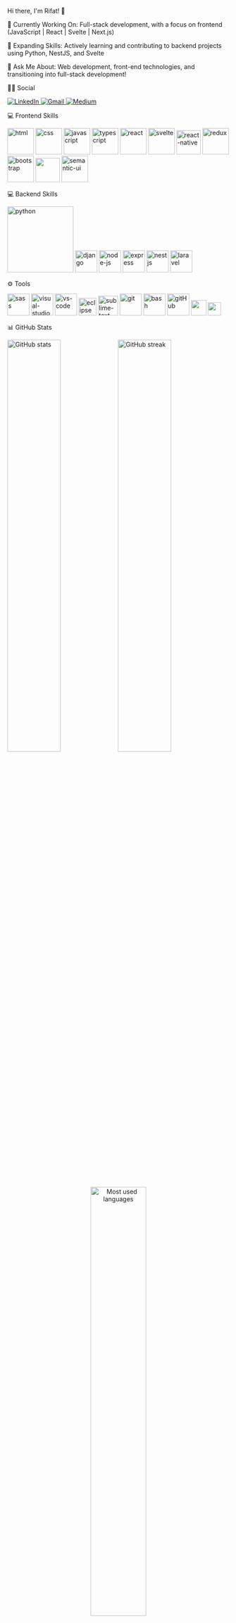 Hi there, I'm Rifat! 👋

🔭 Currently Working On: Full-stack development, with a focus on frontend (JavaScript | React | Svelte | Next.js)

🌱 Expanding Skills: Actively learning and contributing to backend projects using Python, NestJS, and Svelte

💬 Ask Me About: Web development, front-end technologies, and transitioning into full-stack development!

👨👩 Social

<p align="left">
  
  <a href="https://www.linkedin.com/in/rifat-kazak-074677208/" target="_blank">
    <img src="https://img.shields.io/badge/linkedin-%230077B5.svg?&style=for-the-badge&logo=linkedin&logoColor=white" alt="LinkedIn">
  </a>
  <a href="mailto:rifatkzk91@gmail.com" target="_blank">
    <img src="https://img.shields.io/badge/gmail-f1f2f6.svg?&style=for-the-badge&logo=gmail&logoColor=red" alt="Gmail">
  </a>
  <a href="https://medium.com/@rifat.kazak" target="_blank">
    <img src="https://img.shields.io/badge/%20-medium-black?&style=for-the-badge&logoColor=white" alt="Medium">
  </a>
</p>

💻 Frontend Skills

<p align="left"> <a href="#"><img src="https://upload.wikimedia.org/wikipedia/commons/thumb/6/61/HTML5_logo_and_wordmark.svg/120px-HTML5_logo_and_wordmark.svg.png" alt="html" height="60"/></a> <a href="#"><img src="https://upload.wikimedia.org/wikipedia/commons/thumb/d/d5/CSS3_logo_and_wordmark.svg/1200px-CSS3_logo_and_wordmark.svg.png" alt="css" height="60"/></a> <a href="#"><img src="https://cdn.icon-icons.com/icons2/2108/PNG/512/javascript_icon_130900.png" alt="javascript" height="60"/></a> <a href="#"><img src="https://cdn.icon-icons.com/icons2/2415/PNG/512/typescript_plain_logo_icon_146316.png" alt="typescript" height="60"/></a> <a href="#"><img src="https://cdn.icon-icons.com/icons2/2415/PNG/512/react_original_wordmark_logo_icon_146375.png" alt="react" width="60"/></a> <a href="#"><img src="https://upload.wikimedia.org/wikipedia/commons/1/1b/Svelte_Logo.svg" alt="svelte" height="60"/></a> <a href="#"><img src="https://www.pngkit.com/png/detail/373-3738691_react-native-svg-transformer-allows-you-import-svg.png" alt="react-native" width="55"/></a> <a href="#"><img src="https://upload.wikimedia.org/wikipedia/commons/4/49/Redux.png" alt="redux" height="60"/></a> <a href="#"><img src="https://cdn.icon-icons.com/icons2/2415/PNG/512/bootstrap_plain_wordmark_logo_icon_146620.png" alt="bootstrap" height="60"/></a> <a href="#"><img src="https://mui.com/static/logo.png" height="55"/></a> <a href="#"><img src="https://react.semantic-ui.com/logo.png" alt="semantic-ui" height="60"/></a> </p>
💻 Backend Skills

<p align="left"> <a href="#"><img src="https://www.python.org/static/img/python-logo.png" alt="python" width="150"/></a> <a href="#"><img src="https://www.djangoproject.com/m/img/logos/django-logo-negative.png" alt="django" height="50"/></a> <a href="#"><img src="https://cdn.icon-icons.com/icons2/2415/PNG/512/nodejs_original_logo_icon_146411.png" alt="node-js" height="50"/></a> <a href="#"><img src="https://cdn.buttercms.com/4XpulFfySpWyYTXuaVL2" alt="express" height="50" /></a> <a href="#"><img src="https://docs.nestjs.com/assets/logo-small.svg" alt="nestjs" height="50" /></a> <a href="#"><img src="https://upload.wikimedia.org/wikipedia/commons/4/45/Laravel_logo.png" alt="laravel" height="50" /></a> </p>
⚙ Tools
<p align="left"> <a href="#"><img src="https://upload.wikimedia.org/wikipedia/commons/thumb/9/96/Sass_Logo_Color.svg/1200px-Sass_Logo_Color.svg.png" alt="sass" height="50"/></a> <a href="#"><img src="https://img.icons8.com/color/452/visual-studio-2019.png" alt="visual-studio" height="50"/></a> <a href="#"><img src="https://www.pngitem.com/pimgs/m/80-800968_vscode-visual-studio-logo-png-transparent-png.png" alt="vs-code" height="50"/></a> <a href="#"><img src="https://github.com/xkendx/xkendx/blob/main/eclipse.png" alt="eclipse" height="40"/></a> <a href="#"><img src="https://cdn.icon-icons.com/icons2/1381/PNG/512/sublimetext_94866.png" alt="sublime-text" height="45"/></a> <a href="#"><img src="https://www.vectorlogo.zone/logos/git-scm/git-scm-icon.svg" alt="git" height="50"/></a> <a href="#"><img src="https://www.vectorlogo.zone/logos/gnu_bash/gnu_bash-icon.svg" alt="bash" height="50"/></a> <a href="#"><img src="https://image.pngaaa.com/822/1100822-middle.png" alt="gitHub" height="50"/></a> <a href="#"><img src="https://img.shields.io/badge/jira-1e90ff.svg?&style=for-the-badge&logo=jira&logoColor=white" height="35"/></a> <a href="#"><img src="https://upload.wikimedia.org/wikipedia/commons/thumb/b/b9/Slack_Technologies_Logo.svg/1280px-Slack_Technologies_Logo.svg.png" height="30"/></a> </p>
📊 GitHub Stats
<p align="left"> <img src="https://github-readme-stats.vercel.app/api?username=rifatkazak&theme=chartreuse-dark" alt="GitHub stats" width="49%"/> <img src="https://github-readme-streak-stats.herokuapp.com/?user=rifatkazak&theme=chartreuse-dark" alt="GitHub streak" width="49%"/> </p> <p align="center"> <img src="https://github-readme-stats.vercel.app/api/top-langs/?username=rifatkazak&theme=chartreuse-dark&layout=compact" alt="Most used languages" width="50%"/> </p>

